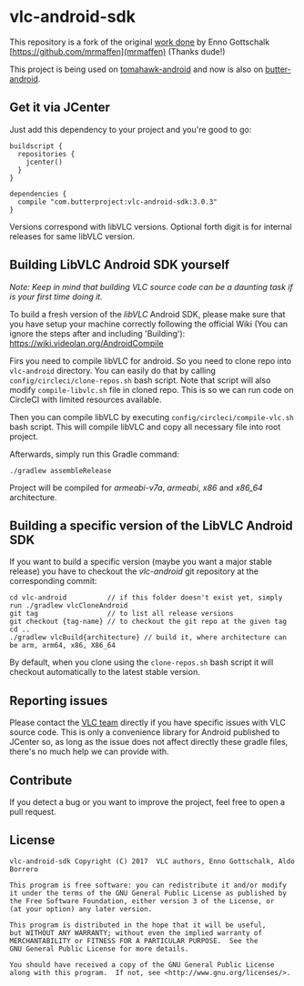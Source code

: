 vlc-android-sdk
===============

This repository is a fork of the original [work done](https://github.com/mrmaffen/vlc-android-sdk) by Enno Gottschalk [https://github.com/mrmaffen](mrmaffen) (Thanks dude!)

This project is being used on [tomahawk-android](https://github.com/tomahawk-player/tomahawk-android) and now is also on [butter-android](https://github.com/butterproject/butter-android).

Get it via JCenter
------------------

Just add this dependency to your project and you're good to go:

```
buildscript {
  repositories {
    jcenter()
  }
}

dependencies {
  compile "com.butterproject:vlc-android-sdk:3.0.3"
}
```

Versions correspond with libVLC versions. Optional forth digit is for internal releases for same libVLC version.

Building LibVLC Android SDK yourself
------------------------------------

*Note: Keep in mind that building VLC source code can be a daunting task if is your first time doing it.*

To build a fresh version of the *libVLC* Android SDK, please make sure that you have setup your machine correctly following the official 
Wiki (You can ignore the steps after and including 'Building'): https://wiki.videolan.org/AndroidCompile

Firs you need to compile libVLC for android. So you need to clone repo into `vlc-android` directory. You can easily do
that by calling `config/circleci/clone-repos.sh` bash script. Note that script will also modify `compile-libvlc.sh` file
in cloned repo. This is so we can run code on CircleCI with limited resources available.

Then you can compile libVLC by executing `config/circleci/compile-vlc.sh` bash script. This will compile libVLC and copy all
necessary file into root project.

Afterwards, simply run this Gradle command:

```./gradlew assembleRelease```

Project will be compiled for *armeabi-v7a*, *armeabi*, *x86* and *x86_64* architecture.

Building a specific version of the LibVLC Android SDK
-----------------------------------------------------

If you want to build a specific version (maybe you want a major stable release) you have to checkout the *vlc-android* git repository at 
the corresponding commit:

```
cd vlc-android          // if this folder doesn't exist yet, simply run ./gradlew vlcCloneAndroid
git tag                 // to list all release versions
git checkout {tag-name} // to checkout the git repo at the given tag
cd ..
./gradlew vlcBuild{architecture} // build it, where architecture can be arm, arm64, x86, X86_64
```

By default, when you clone using the `clone-repos.sh` bash script it will checkout automatically to the latest stable version.

Reporting issues
-----------------

Please contact the [VLC team](https://trac.videolan.org/vlc) directly if you have specific issues with VLC source code. This is only a 
convenience library for Android published to JCenter so, as long as the issue does not affect directly these gradle files, there's no 
much help we can provide with.

Contribute
----------

If you detect a bug or you want to improve the project, feel free to open a pull request.

License
-------

    vlc-android-sdk Copyright (C) 2017  VLC authors, Enno Gottschalk, Aldo Borrero

    This program is free software: you can redistribute it and/or modify
    it under the terms of the GNU General Public License as published by
    the Free Software Foundation, either version 3 of the License, or
    (at your option) any later version.

    This program is distributed in the hope that it will be useful,
    but WITHOUT ANY WARRANTY; without even the implied warranty of
    MERCHANTABILITY or FITNESS FOR A PARTICULAR PURPOSE.  See the
    GNU General Public License for more details.

    You should have received a copy of the GNU General Public License
    along with this program.  If not, see <http://www.gnu.org/licenses/>.
